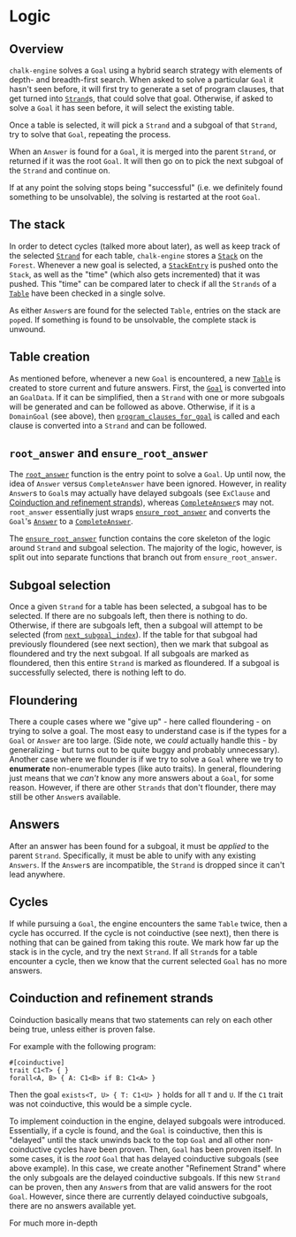# Logic

## Overview

`chalk-engine` solves a `Goal` using a hybrid search strategy with elements of depth- and breadth-first search. When asked to solve a
particular `Goal` it hasn't seen before, it will first try to
generate a set of program clauses, that get turned into [`Strand`]s, that could
solve that goal. Otherwise, if asked to solve a `Goal` it has seen before, it
will select the existing table.

Once a table is selected, it will pick a `Strand` and a subgoal of that
`Strand`, try to solve that `Goal`, repeating the process.

When an `Answer` is found for a `Goal`, it is merged into the parent `Strand`,
or returned if it was the root `Goal`. It will then go on to pick the next
subgoal of the `Strand` and continue on.

If at any point the solving stops being "successful" (i.e. we definitely found
something to be unsolvable), the solving is restarted at the root `Goal`.

## The stack

In order to detect cycles (talked more about later), as well as keep track of
the selected [`Strand`] for each table, `chalk-engine` stores a [`Stack`] on the
`Forest`. Whenever a new goal is selected, a [`StackEntry`] is pushed onto the
`Stack`, as well as the "time" (which also gets incremented) that it was pushed.
This "time" can be compared later to check if all the `Strands` of a [`Table`]
have been checked in a single solve.

As either `Answer`s are found for the selected `Table`, entries on the stack are
`pop`ed. If something is found to be unsolvable, the complete stack is unwound.

## Table creation

As mentioned before, whenever a new `Goal` is encountered, a new [`Table`] is
created to store current and future answers. First, the [`Goal`] is converted into
an `GoalData`. If it can be simplified, then a `Strand` with one or more
subgoals will be generated and can be followed as above. Otherwise, if it is a
`DomainGoal` (see above), then
[`program_clauses_for_goal`](https://rust-lang.github.io/chalk/chalk_solve/clauses/fn.program_clauses_for_goal.html)
is called and each clause is converted into a `Strand` and can be followed.

## `root_answer` and `ensure_root_answer`

The [`root_answer`](https://rust-lang.github.io/chalk/chalk_engine/forest/struct.Forest.html#method.root_answer) function is the entry point to solve a `Goal`. Up until now,
the idea of `Answer` versus `CompleteAnswer` have been ignored. However, in
reality `Answer`s to `Goal`s may actually have delayed subgoals (see `ExClause`
and [Coinduction and refinement strands]), whereas [`CompleteAnswer`]s may not.
`root_answer` essentially just wraps [`ensure_root_answer`](https://rust-lang.github.io/chalk/chalk_engine/forest/struct.Forest.html#method.ensure_root_answer) and converts the
`Goal`'s [`Answer`] to a [`CompleteAnswer`].

The [`ensure_root_answer`](https://rust-lang.github.io/chalk/chalk_engine/forest/struct.Forest.html#method.ensure_root_answer) function contains the core skeleton of the logic around
`Strand` and subgoal selection. The majority of the logic, however, is split out
into separate functions that branch out from `ensure_root_answer`.

## Subgoal selection

Once a given `Strand` for a table has been selected, a subgoal has to be
selected. If there are no subgoals left, then there is nothing to do. Otherwise,
if there are subgoals left, then a subgoal will attempt to be selected (from
[`next_subgoal_index`](https://rust-lang.github.io/chalk/chalk_engine/slg/struct.SlgContext.html#method.next_subgoal_index)).
If the table for that subgoal had previously floundered (see next section), then
we mark that subgoal as floundered and try the next subgoal. If all subgoals are
marked as floundered, then this entire `Strand` is marked as floundered. If a
subgoal is successfully selected, there is nothing left to do.

## Floundering

There a couple cases where we "give up" - here called floundering - on trying to
solve a goal. The most easy to understand case is if the types for a `Goal` or
`Answer` are too large. (Side note, we *could* actually handle this - by
generalizing - but turns out to be quite buggy and probably unnecessary).
Another case where we flounder is if we try to solve a `Goal` where we try to
**enumerate** non-enumerable types (like auto traits). In general, floundering
just means that we *can't* know any more answers about a `Goal`, for some
reason. However, if there are other `Strands` that don't flounder, there may
still be other `Answer`s available.

## Answers

After an answer has been found for a subgoal, it must be *applied* to the parent
`Strand`. Specifically, it must be able to unify with any existing `Answers`. If
the `Answer`s are incompatible, the `Strand` is dropped since it can't lead
anywhere.

## Cycles

If while pursuing a `Goal`, the engine encounters the same `Table` twice, then a
cycle has occurred. If the cycle is not coinductive (see next), then there is
nothing that can be gained from taking this route. We mark how far up the stack
is in the cycle, and try the next `Strand`. If all `Strand`s for a table
encounter a cycle, then we know that the current selected `Goal` has no more
answers.

## Coinduction and refinement strands
[Coinduction and refinement strands]: #coinduction-and-refinement-strands

Coinduction basically means that two statements can rely on each other being
true, unless either is proven false.

For example with the following program:
```notrust
#[coinductive]
trait C1<T> { }
forall<A, B> { A: C1<B> if B: C1<A> }
```
Then the goal `exists<T, U> { T: C1<U> }` holds for all `T` and `U`. If the `C1`
trait was not coinductive, this would be a simple cycle.

To implement coinduction in the engine, delayed subgoals were introduced.
Essentially, if a cycle is found, and the `Goal` is coinductive, then this is
"delayed" until the stack unwinds back to the top `Goal` and all other
non-coinductive cycles have been proven. Then, `Goal` has been proven itself. In
some cases, it is the *root* `Goal` that has delayed coinductive subgoals (see
above example). In this case, we create another "Refinement Strand" where the
only subgoals are the delayed coinductive subgoals. If this new `Strand` can be
proven, then any `Answer`s from that are valid answers for the root `Goal`.
However, since there are currently delayed coinductive subgoals, there are no
answers available yet.

For much more in-depth 


[`Strand`]: https://rust-lang.github.io/chalk/chalk_engine/strand/struct.Strand.html
[`Context`]: https://rust-lang.github.io/chalk/chalk_engine/context/trait.Context.html
[`Stack`]: https://rust-lang.github.io/chalk/chalk_engine/stack/struct.Stack.html
[`StackEntry`]: https://rust-lang.github.io/chalk/chalk_engine/stack/struct.StackEntry.html
[`Table`]: https://rust-lang.github.io/chalk/chalk_engine/table/struct.Table.html
[`Goal`]: https://rust-lang.github.io/chalk/chalk_ir/struct.Goal.html
[`Answer`]: https://rust-lang.github.io/chalk/chalk_engine/struct.Answer.html
[`CompleteAnswer`]: https://rust-lang.github.io/chalk/chalk_engine/struct.CompleteAnswer.html
